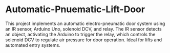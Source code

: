 # Automatic-Pnuematic-Lift-Door
This project implements an automatic electro-pneumatic door system using an IR sensor, Arduino Uno, solenoid DCV, and relay. The IR sensor detects an object, activating the Arduino to trigger the relay, which controls the solenoid DCV to regulate air pressure for door operation. Ideal for lifts and automated entry systems.
